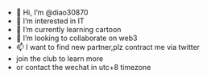 - 👋 Hi, I’m @diao30870
- 👀 I’m interested in IT
- 🌱 I’m currently learning cartoon
- 💞️ I’m looking to collaborate on web3
- 📫 I want to find new partner,plz contract me via twitter
- join the club to learn more
- or contact the wechat in utc+8 timezone

<!---
diao30870/diao30870 is a ✨ special ✨ repository because its `README.md` (this file) appears on your GitHub profile.
You can click the Preview link to take a look at your changes.
--->
